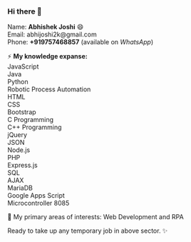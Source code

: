 ### Hi there 👋

<p>Name: <b>Abhishek Joshi</b> 😄<br>
Email: abhijoshi2k@gmail.com<br>
Phone: <b>+919757468857</b> (available on <i>WhatsApp</i>)</p>

<p>⚡ <b>My knowledge expanse:</b><br>
JavaScript<br>
Java<br>
Python<br>
Robotic Process Automation<br>
HTML<br>
CSS<br>
Bootstrap<br>
C Programming<br>
C++ Programming<br>
jQuery<br>
JSON<br>
Node.js<br>
PHP<br>
Express.js<br>
SQL<br>
AJAX<br>
MariaDB<br>
Google Apps Script<br>
Microcontroller 8085</p>

<p>🤔 My primary areas of interests: Web Development and RPA</p>

<p>Ready to take up any temporary job in above sector. ✨</p>

<!--
**abhijoshi2k/abhijoshi2k** is a ✨ _special_ ✨ repository because its `README.md` (this file) appears on your GitHub profile.

Here are some ideas to get you started:

- 🔭 I’m currently working on ...
- 🌱 I’m currently learning ...
- 👯 I’m looking to collaborate on ...
- 🤔 I’m looking for help with ...
- 💬 Ask me about ...
- 📫 How to reach me: ...
- 😄 Pronouns: ...
- ⚡ Fun fact: ...
-->
